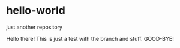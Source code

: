 # hello-world
just another repository

Hello there! This is just a test with the branch and stuff. GOOD-BYE!
